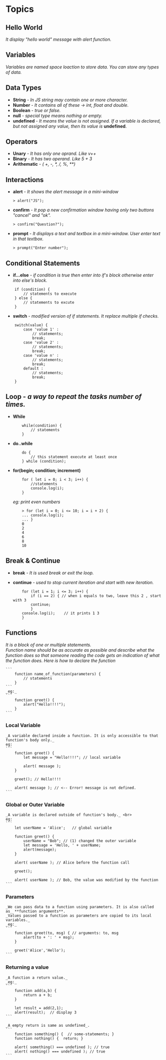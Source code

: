 # Topics

## Hello World <br>
   _It display "hello world" message with alert function._

## Variables<br>
   _Variables are named space loaction to store data. You can store any types of data._

## Data Types<br>
- **String** - _In JS string may contain one or more character._ 
- **Number** - _It contains all of these -> int, float and double._
- **Boolean** - _true or false._
- **null** - _special type means nothing or empty._
- **undefined** - _It means the value is not assigned. If a variable is declared, but not assigned any value, then its value is_ **undefined**.

## Operators <br>
- **Unary** - _It has only one oprand. Like v++_
- **Binary** - _It has two operand. Like 5 + 3_
- **Arithematic** - _( +, -, *, /, %, \*\*)_
## Interactions<br>
- **alert** - _It shows the alert message in a mini-window_ <br>
	```
	> alert("JS");
	```

- **confirm** - _It pop a new confirmation window having only two buttons "cancel" and "ok"._<br>
	```
	> confirm("Question?");
	```

- **prompt** - _It displays a text and textbox in a mini-window. User enter text in that textbox._<br>
	```
	> prompt("Enter number");
	```

## Conditional Statements<br>
- **if...else** - _if condition is true then enter into if's block otherwise enter into else's block._<br>
``` 
	if (condition) { 
		// statements to execute
	} else {
		// statements to excute
	}
```
- **switch** - _modified version of if statements. It replace multiple if checks._ <br>
```
	switch(value) {
		case 'value 1' :
			// statements;
			break;
		case 'value 2' :
			// statements;
			break;
		case 'value n' :
			// statements;
			break;
		default :
			// statements;
			break;
	}
```
## Loop - _a way to repeat the tasks number of times._<br>
- **While** <br>
	```
		while(condition) {
			// statements
		}
	``` 

- **do..while** <br>
	```
		do {
			// this statement execute at least once 
		} while (condition);
	 ```

- **for(begin; condition; increment)** <br>
	```
		for ( let i = 0; i < 3; i++) {
			//statements  
			console.log(i);
		}
	```
	_eg: print even numbers_
	```
		> for (let i = 0; i <= 10; i = i + 2) {
		... console.log(i);
		... }
		0
		2
		4
		6
		8
		10
	```

## Break & Continue <br>
- **break** - _It is used break or exit the loop._
- **continue** - _used to stop current iteration and start with new iteration._

	``` 
		for (let i = 1; i <= 3; i++) { 
			if (i == 2) { // when i equals to two, leave this 2 , start with 3
			continue;	
			}		
		console.log(i);    // it prints 1 3
		}
	```


## Functions 
_It is a block of one or multiple statements._ <br>
_Function name should be as accurate as possible and describe what the function does so that someone reading the code gets an indication of what the function does._
_Here is how to declare the function_
	
	```
		function name_of_function(parameters) {
			// statements
		}
	```
	_eg:_
	```
		function greet() {
			alert("Hello!!!!");
		}
	```
	
### Local Variable 
	_A variable declared inside a function. It is only accessible to that function's body only._
	eg:
	```
		function greet() {
			let message = "Hello!!!!"; // local variable

			alert( message );
		}

		greet(); // Hello!!!!

		alert( message ); // <-- Error! message is not defined.
	```
### Global or Outer Variable
	_A variable is declared outside of function's body._ <br>
	eg:
	```
		let userName = 'Alice';   // global variable

		function greet() {
			userName = "Bob"; // (1) changed the outer variable
			let message = 'Hello, ' + userName;
			alert(message);
		}

		alert( userName ); // Alice before the function call

		greet();

		alert( userName ); // Bob, the value was modified by the function
	```
### Parameters
	_We can pass data to a function using parameters. It is also called as_ **function arguments**.
	_Values passed to a function as parameters are copied to its local variables._
	_eg:_
	```
		function greet(to, msg) { // arguments: to, msg
			alert(to + ': ' + msg);
		}
		
		greet('Alice','Hello');
	```
### Returning a value
	_A function a return value._
	_eg:_
	```
		function add(a,b) {
			return a + b;
		}
		
		let result = add(2,1);
		alert(result);	// display 3
	```
	
	_A empty return is same as undefined_.
	```
		function something() {  // some-statements; }
		function nothing() {  return; }
		
		alert( something() === undefined ); // true
		alert( nothing() === undefined ); // true
	```
